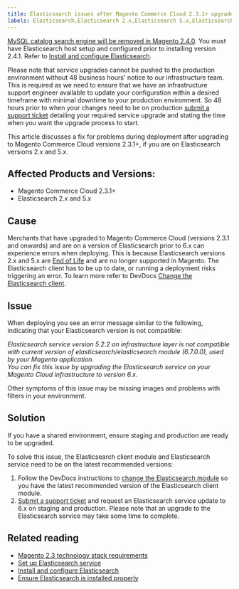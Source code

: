 ```yaml
---
title: Elasticsearch issues after Magento Commerce Cloud 2.3.1+ upgrade
labels: Elasticsearch,Elasticsearch 2.x,Elasticsearch 5.x,Elasticsearch 6.x,Elasticsearch problems,Elasticsearch service version not compatible,End of Life,Magento Commerce Cloud,how to,upgrade
---
```


<p class="warning"><a href="https://support.magento.com/hc/en-us/articles/360043144271-MySQL-catalog-search-engine-will-be-removed-in-all-versions-of-Magento-2-4-0">MySQL catalog search engine will be removed in Magento 2.4.0</a>. You must have Elasticsearch host setup and configured prior to installing version 2.4.1. Refer to <a href="https://devdocs.magento.com/guides/v2.3/config-guide/elasticsearch/es-overview.html">Install and configure Elasticsearch</a>.</p>

<p class="warning">Please note that service upgrades cannot be pushed to the production environment without 48 business hours' notice to our infrastructure team. This is required as we need to ensure that we have an infrastructure support engineer available to update your configuration within a desired timeframe with minimal downtime to your production environment. So 48 hours prior to when your changes need to be on production <a href="https://support.magento.com/hc/en-us/articles/360019088251">submit a support ticket</a> detailing your required service upgrade and stating the time when you want the upgrade process to start.</p>

This article discusses a fix for problems during deployment after upgrading to Magento Commerce Cloud versions 2.3.1+, if you are on Elasticsearch versions 2.x and 5.x. 

## Affected Products and Versions:

* Magento Commerce Cloud 2.3.1+
* Elasticsearch 2.x and 5.x 

## Cause

Merchants that have upgraded to Magento Commerce Cloud (versions 2.3.1 and onwards) and are on a version of Elasticsearch prior to 6.x can experience errors when deploying. This is because Elasticsearch versions 2.x and 5.x are [End of Life](https://www.elastic.co/support/eol) and are no longer supported in Magento. The Elasticsearch client has to be up to date, or running a deployment risks triggering an error. To learn more refer to DevDocs [Change the Elasticsearch client](https://devdocs.magento.com/guides/v2.3/config-guide/elasticsearch/es-downgrade.html). 

## Issue

When deploying you see an error message similar to the following, indicating that your Elasticsearch version is not compatible:  
  
_Elasticsearch service version 5.2.2 on infrastructure layer is not compatible with current version of elasticsearch/elasticsearch module (6.7.0.0), used by your Magento application._  
_You can fix this issue by upgrading the Elasticsearch service on your Magento Cloud infrastructure to version 6.x_.  
  
Other symptoms of this issue may be missing images and problems with filters in your environment. 

## Solution

<p class="warning">If you have a shared environment, ensure staging and production are ready to be upgraded.</p>

To solve this issue, the Elasticsearch client module and Elasticsearch service need to be on the latest recommended versions:  
  
1. Follow the DevDocs instructions to [change the Elasticsearch module](https://devdocs.magento.com/guides/v2.3/config-guide/elasticsearch/es-downgrade.html) so you have the latest recommended version of the Elasticsearch client module.  
1. [Submit a support ticket](https://support.magento.com/hc/en-us/articles/360019088251) and request an Elasticsearch service update to 6.x on staging and production. Please note that an upgrade to the Elasticsearch service may take some time to complete. 

## Related reading

* [Magento 2.3 technology stack requirements](https://devdocs.magento.com/guides/v2.3/install-gde/system-requirements-tech.html)
* [Set up Elasticsearch service](https://devdocs.magento.com/cloud/project/project-conf-files_services-elastic.html)
* [Install and configure Elasticsearch](https://devdocs.magento.com/guides/v2.3/config-guide/elasticsearch/es-overview.html)
* [Ensure Elasticsearch is installed properly](https://support.magento.com/hc/en-us/articles/360034939312)